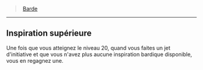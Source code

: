 ﻿---
!ClassFeatureItem
Name: Inspiration supérieure
Id: bard_hd.md#inspiration-supérieure
ParentLink: bard_hd.md#barde
ParentName: Barde
NameLevel: 2
Attributes: {}
AttributesDictionary: >+
  {}

---
> [Barde](hd_bard.md)

---

## Inspiration supérieure

Une fois que vous atteignez le niveau 20, quand vous faites un jet d'initiative et que vous n'avez plus aucune inspiration bardique disponible, vous en regagnez une.

